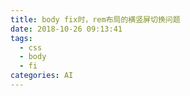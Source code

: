 ```yaml
---
title: body fix时，rem布局的横竖屏切换问题
date: 2018-10-26 09:13:41
tags: 
  - css
  - body
  - fi
categories: AI
---
```

